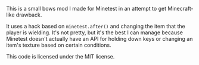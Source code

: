 This is a small bows mod I made for Minetest in an
attempt to get Minecraft-like drawback.

It uses a hack based on `minetest.after()` and changing
the item that the player is wielding. It's not pretty,
but it's the best I can manage because Minetest doesn't
actually have an API for holding down keys or changing
an item's texture based on certain conditions.

This code is licensed under the MIT license.
